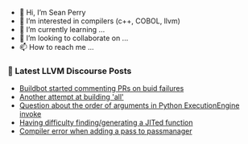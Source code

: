 - 👋 Hi, I’m Sean Perry
- 👀 I’m interested in compilers (c++, COBOL, llvm)
- 🌱 I’m currently learning ...
- 💞️ I’m looking to collaborate on ...
- 📫 How to reach me ...

<!---
s66perry/s66perry is a ✨ special ✨ repository because its `README.md` (this file) appears on your GitHub profile.
You can click the Preview link to take a look at your changes.
--->
### 📕 Latest LLVM Discourse Posts

<!-- DISCOURSE-LLVM:START -->
- [Buildbot started commenting PRs on buid failures](https://discourse.llvm.org/t/buildbot-started-commenting-prs-on-buid-failures/79738#post_15)
- [Another attempt at building &#39;all&#39;](https://discourse.llvm.org/t/another-attempt-at-building-all/80144#post_1)
- [Question about the order of arguments in Python ExecutionEngine invoke](https://discourse.llvm.org/t/question-about-the-order-of-arguments-in-python-executionengine-invoke/80140#post_1)
- [Having difficulty finding/generating a JITed function](https://discourse.llvm.org/t/having-difficulty-finding-generating-a-jited-function/80135#post_4)
- [Compiler error when adding a pass to passmanager](https://discourse.llvm.org/t/compiler-error-when-adding-a-pass-to-passmanager/80139#post_1)
<!-- DISCOURSE-LLVM:END -->
